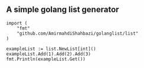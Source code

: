 ## A simple golang list generator

```golang
import (
	"fmt"
	"github.com/AmirmahdiShahbazi/golanglist/list"
)

exampleList := list.NewList[int]()
exampleList.Add(1).Add(2).Add(3)
fmt.Println(exampleList.Get())
```

